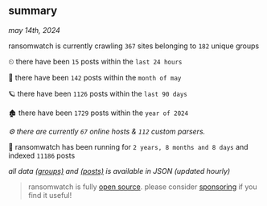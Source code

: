 
## summary
_may 14th, 2024_

ransomwatch is currently crawling `367` sites belonging to `182` unique groups

⏲ there have been `15` posts within the `last 24 hours`

🦈 there have been `142` posts within the `month of may`

🪐 there have been `1126` posts within the `last 90 days`

🏚 there have been `1729` posts within the `year of 2024`

_⚙️ there are currently `67` online hosts & `112` custom parsers._

🦕 ransomwatch has been running for `2 years, 8 months and 8 days` and indexed `11186` posts

_all data  [(groups)](http://ransomwhat.telemetry.ltd/groups) and [(posts)](http://ransomwhat.telemetry.ltd/posts) is available in JSON (updated hourly)_

> ransomwatch is fully [open source](https://github.com/joshhighet/ransomwatch#ransomwatch--). please consider [sponsoring](https://github.com/sponsors/joshhighet) if you find it useful!
